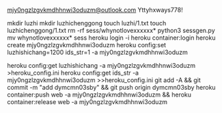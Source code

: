 mjy0ngzlzgvkmdhhnwi3oduzm@outlook.com
Yttyhxways778!

mkdir luzhi
mkdir luzhichenggong
touch luzhi/1.txt
touch luzhichenggong/1.txt
rm -rf sess/whynotlovexxxxxx*
python3 sessgen.py
mv whynotlovexxxxxx* sess
heroku login -i
heroku container:login
heroku create mjy0ngzlzgvkmdhhnwi3oduzm
heroku config:set luzhishichang=1200 ids_str=1 -a mjy0ngzlzgvkmdhhnwi3oduzm

heroku config:get luzhishichang -a mjy0ngzlzgvkmdhhnwi3oduzm >heroku_config.ini
heroku config:get ids_str -a mjy0ngzlzgvkmdhhnwi3oduzm >>heroku_config.ini
git add -A && git commit -m "add dymcmn03sby" && git push origin dymcmn03sby
heroku container:push web -a mjy0ngzlzgvkmdhhnwi3oduzm && heroku container:release web -a mjy0ngzlzgvkmdhhnwi3oduzm